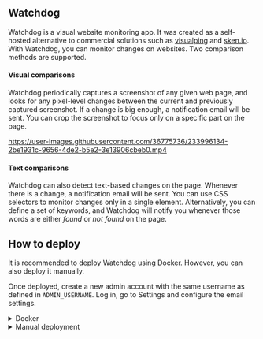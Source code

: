 ## Watchdog

Watchdog is a visual website monitoring app. It was created as a self-hosted alternative to commercial solutions such as [visualping](https://visualping.io ) and [sken.io](sken.io). With Watchdog, you can monitor changes on websites. Two comparison methods are supported.

#### Visual comparisons

Watchdog periodically captures a screenshot of any given web page, and looks for any pixel-level changes between the current and previously captured screenshot. If a change is big enough, a notification email will be sent. You can crop the screenshot to focus only on a specific part on the page.


https://user-images.githubusercontent.com/36775736/233996134-2be1931c-9656-4de2-b5e2-3e13906cbeb0.mp4


#### Text comparisons

Watchdog can also detect text-based changes on the page. Whenever there is a change, a notification email will be sent. You can use CSS selectors to monitor changes only in a single element. Alternatively, you can define a set of keywords, and Watchdog will notify you whenever those words are either _found_ or _not found_ on the page.

## How to deploy

It is recommended to deploy Watchdog using Docker. However, you can also deploy it manually.

Once deployed, create a new admin account with the same username as defined in `ADMIN_USERNAME`. Log in, go to Settings and configure the email settings.
<details>
  <summary>Docker</summary>

## Backend

Provide your own values for `JWT_SECRET`, and `APP_URL` in `environment` in the `watchdog_api` container in `docker-compose.yml`. If needed, adjust port and network values to suit your needs.

## Frontend

Add the `REACT_APP_API_PATH` environment variable to the `watchdog_frontend` container in `docker-compose.yml`. This should be the base URL of the API, i.e. the same value as `APP_URL` in `watchdog_api` container.

Start the containers with the following command.

```shell
docker compose up -d
```

The frontend should be available at port 3000.

To stop the containers, run

```shell
docker compose down
```



</details>
<details>
  <summary>Manual deployment</summary>

### Backend

In order to run the backend server, a `.env` file must be placed in the `backend` folder. Fill in the following details.

```ini
# Database settings
MONGODB_URI="mongodb://127.0.0.1:27017/watchdog"

# JWT settings
JWT_SECRET=<Some long random string>
JWT_EXPIRES_IN=<e.g. "30d">

# Port
PORT=3001

# Base URL
APP_URL=<Base URL of the api, e.g. https.//example-api.com>

# File path
FILES_PATH="./files"

# Admin username
# Account with this name will receive admin rights
ADMIN_USERNAME="admin"
```

After this, you can start the server. If you want to run it persistently, use `forever` or `pm2`.

### Install packages needed for the server
```
cd backend
npm install
```

### PM2
```
npm install -g pm2@latest
pm2 start index.js
```
### Forever

```
npm install -g forever
forever start index.js
```

### Frontend

Install and build.

```
npm install
npm run build
```

The built site will be in `/build`.
</details>
